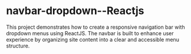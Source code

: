 # navbar-dropdown--Reactjs
This project demonstrates how to create a responsive navigation bar with dropdown menus using ReactJS. The navbar is built to enhance user experience by organizing site content into a clear and accessible menu structure. 
